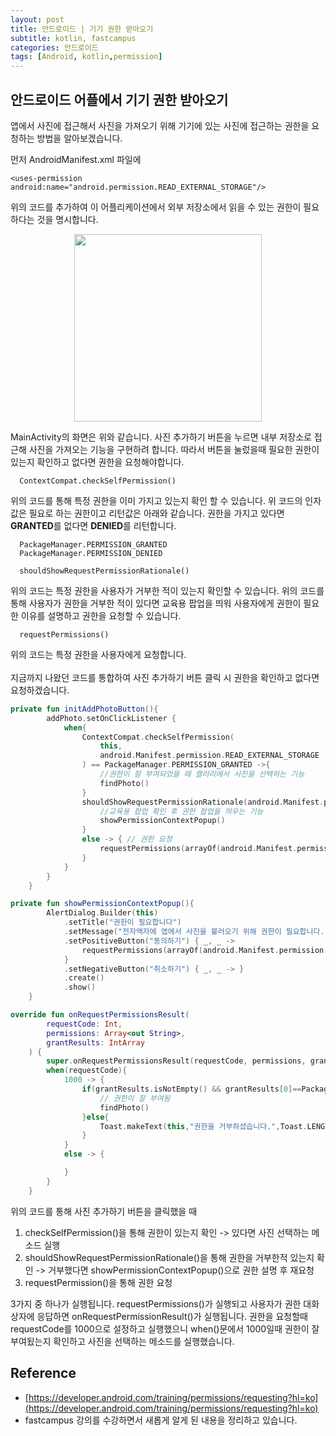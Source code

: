 ```yaml
---
layout: post
title: 안드로이드 | 기기 권한 받아오기
subtitle: kotlin, fastcampus
categories: 안드로이드
tags: [Android, kotlin,permission]
---
```


## 안드로이드 어플에서 기기 권한 받아오기
  앱에서 사진에 접근해서 사진을 가져오기 위해 기기에 있는 사진에 접근하는 권한을 요청하는 방법을 알아보겠습니다.

  먼저 AndroidManifest.xml 파일에
  ~~~
  <uses-permission android:name="android.permission.READ_EXTERNAL_STORAGE"/>
  ~~~
  위의 코드를 추가하여 이 어플리케이션에서 외부 저장소에서 읽을 수 있는 권한이 필요하다는 것을 명시합니다.
  <p align = "center"><img src="https://user-images.githubusercontent.com/41900899/185408486-42f804aa-9f8d-499c-83ea-b9c572dcae53.png" width=300></p>

  MainActivity의 화면은 위와 같습니다. 사진 추가하기 버튼을 누르면 내부 저장소로 접근해 사진을 가져오는 기능을 구현하려 합니다.
  따라서 버튼을 눌렀을때 필요한 권한이 있는지 확인하고 없다면 권한을 요청해야합니다.

  ~~~
    ContextCompat.checkSelfPermission()
  ~~~

  위의 코드를 통해 특정 권한을 이미 가지고 있는지 확인 할 수 있습니다. 위 코드의 인자값은 필요로 하는 권한이고 리턴값은 아래와 같습니다. 권한을 가지고 있다면 **GRANTED**를 없다면 **DENIED**를 리턴합니다.

  ~~~
    PackageManager.PERMISSION_GRANTED
    PackageManager.PERMISSION_DENIED
  ~~~

  ~~~
    shouldShowRequestPermissionRationale()
  ~~~

  위의 코드는 특정 권한을 사용자가 거부한 적이 있는지 확인할 수 있습니다. 위의 코드를 통해 사용자가 권한을 거부한 적이 있다면 교육용 팝업을 띄워 사용자에게 권한이 필요한 이유를 설명하고 권한을 요청할 수 있습니다.

  ~~~
    requestPermissions()
  ~~~

  위의 코드는 특정 권한을 사용자에게 요청합니다.
  <br><br>
  지금까지 나왔던 코드를 통합하여 사진 추가하기 버튼 클릭 시 권한을 확인하고 없다면 요청하겠습니다.

  ```kotlin
  private fun initAddPhotoButton(){
          addPhoto.setOnClickListener {
              when{
                  ContextCompat.checkSelfPermission(
                      this,
                      android.Manifest.permission.READ_EXTERNAL_STORAGE
                  ) == PackageManager.PERMISSION_GRANTED ->{
                      //권한이 잘 부여되었을 때 캘러리에서 사진을 선택하는 기능
                      findPhoto()
                  }
                  shouldShowRequestPermissionRationale(android.Manifest.permission.READ_EXTERNAL_STORAGE) -> {
                      //교육용 팝업 확인 후 권한 팝업을 띄우는 기능
                      showPermissionContextPopup()
                  }
                  else -> { // 권한 요청
                      requestPermissions(arrayOf(android.Manifest.permission.READ_EXTERNAL_STORAGE),1000)
                  }
              }
          }
      }

  private fun showPermissionContextPopup(){
          AlertDialog.Builder(this)
              .setTitle("권한이 필요합니다")
              .setMessage("전자액자에 앱에서 사진을 불러오기 위해 권한이 필요합니다.")
              .setPositiveButton("동의하기") { _, _ ->
                  requestPermissions(arrayOf(android.Manifest.permission.READ_EXTERNAL_STORAGE), 1000)
              }
              .setNegativeButton("취소하기") { _, _ -> }
              .create()
              .show()
      }

  override fun onRequestPermissionsResult(
          requestCode: Int,
          permissions: Array<out String>,
          grantResults: IntArray
      ) {
          super.onRequestPermissionsResult(requestCode, permissions, grantResults)
          when(requestCode){
              1000 -> {
                  if(grantResults.isNotEmpty() && grantResults[0]==PackageManager.PERMISSION_GRANTED){
                      // 권한이 잘 부여됨
                      findPhoto()
                  }else{
                      Toast.makeText(this,"권한을 거부하셨습니다.",Toast.LENGTH_SHORT).show()
                  }
              }
              else -> {

              }
          }
      }

  ```
  위의 코드를 통해 사진 추가하기 버튼을 클릭했을 때

  1. checkSelfPermission()을 통해 권한이 있는지 확인 -> 있다면 사진 선택하는 메소드 실행
  2. shouldShowRequestPermissionRationale()을 통해 권한을 거부한적 있는지 확인 -> 거부했다면 showPermissionContextPopup()으로 권한 설명 후 재요청
  3. requestPermission()을 통해 권한 요청

  3가지 중 하나가 실행됩니다.
  requestPermissions()가 실행되고 사용자가 권한 대화상자에 응답하면 onRequestPermissionResult()가 실행됩니다. 권한을 요청할때 requestCode를 1000으로 설정하고 실행했으니 when()문에서 1000일때 권한이 잘 부여됬는지 확인하고 사진을 선택하는 메소드를 실행했습니다.

## Reference
- [https://developer.android.com/training/permissions/requesting?hl=ko](https://developer.android.com/training/permissions/requesting?hl=ko)
- fastcampus 강의를 수강하면서 새롭게 알게 된 내용을 정리하고 있습니다.

